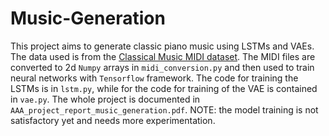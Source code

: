 # Music-Generation

This project aims to generate classic piano music using LSTMs and VAEs. The data used is from the [Classical Music MIDI dataset](https://www.kaggle.com/datasets/soumikrakshit/classical-music-midi). The MIDI files are converted to 2d `Numpy` arrays in `midi_conversion.py` and then used to train neural networks with `Tensorflow` framework. The code for training the LSTMs is in `lstm.py`, while for the code for training of the VAE is contained in `vae.py`. The whole project is documented in `AAA_project_report_music_generation.pdf`. NOTE: the model training is not satisfactory yet and needs more experimentation.
